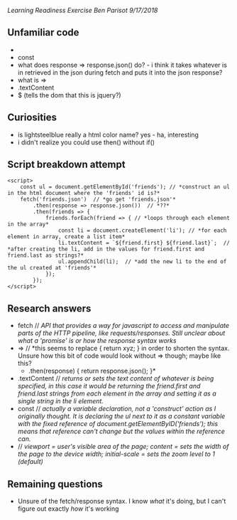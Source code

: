 *Learning Readiness Exercise
Ben Parisot
9/17/2018*

## Unfamiliar code
*  <meta name="viewport" content="width=device-width, initial-scale=1.0">
*  const
*  what does response => response.json() do? - i think it takes whatever is in retrieved in the json during fetch and puts it into the json response?
*  what is =>
*  .textContent
* $ (tells the dom that this is jquery?)

## Curiosities
*  is lightsteelblue really a html color name?
	yes - ha, interesting
*  i didn't realize you could use then() without if()

## Script breakdown attempt

    <script>
        const ul = document.getElementById('friends'); // *construct an ul in the html document where the 'friends' id is?*
        fetch('friends.json')  // *go get 'friends.json'*
            .then(response => response.json())  // *??*
            .then(friends => {
                friends.forEach(friend => { // *loops through each element in the array*
                    const li = document.createElement('li'); // *for each element in array, create a list item*
                    li.textContent = `${friend.first} ${friend.last}`;  // *after creating the li, add in the values for friend.first and friend.last as strings?*
                    ul.appendChild(li);  // *add the new li to the end of the ul created at 'friends'*
                });
            });
    </script>

## Research answers

*  fetch // *API that provides a way for javascript to access and manipulate parts of the HTTP pipeline, like requests/responses. Still unclear about what a 'promise' is or how the response syntax works*
*  => //  *this seems to replace  { return xyz; } in order to shorten the syntax. Unsure how this bit of code would look without => though; maybe like this?
	*  .then(response) {
		return response.json();
	}*
*  .textContent // *returns or sets the text content of whatever is being specified, in this case it would be returning the friend.first and friend.last strings from each element in the array and setting it as a single string in the li element.*
*  const // *actually a variable declaration, not a 'construct' action as I originally thought. It is declaring the ul next to it as a constant variable with the fixed reference of document.getElementByID('friends'); this means that reference can't change but the values within the reference can.*
*  <meta name="viewport" content="width=device-width, initial-scale=1.0"> // *viewport = user's visible area of the page; content =  sets the width of the page to the device width; initial-scale = sets the zoom level to 1 (default)*

## Remaining questions
*  Unsure of the fetch/response syntax. I know *what* it's doing, but I can't figure out exactly *how* it's working
